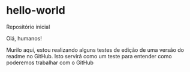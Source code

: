 # hello-world
Repositório inicial

Olá, humanos!

Murilo aqui, estou realizando alguns testes de edição de uma versão do readme no GitHub.
Isto servirá como um teste para entender como poderemos trabalhar com o GitHub
